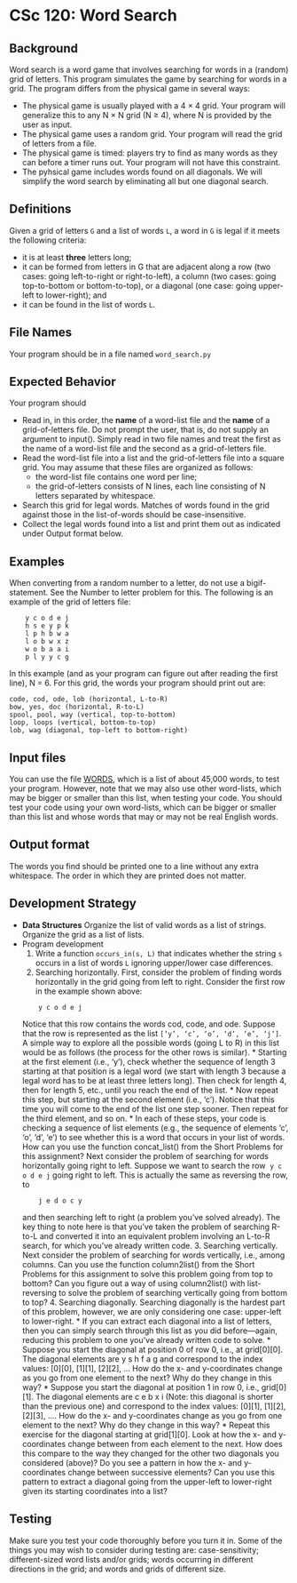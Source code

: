 # CSc 120: Word Search

## Background
Word search is a word game that involves searching for words in a (random) grid of letters. This program simulates the game by searching for words in a grid. The program differs from the physical game in several ways:
* The physical game is usually played with a 4 × 4 grid. Your program will generalize this to any N × N grid (N ≥ 4), where N is provided by the user as input.
* The physical game uses a random grid. Your program will read the grid of letters from a file.
* The physical game is timed: players try to find as many words as they can before a timer runs out. Your program will not have this constraint.
* The pyhsical game includes words found on all diagonals. We will simplify the word search by eliminating all but one diagonal search.

## Definitions

Given a grid of letters `G` and a list of words `L`, a word in `G` is legal if it meets the following criteria:
* it is at least **three** letters long;
* it can be formed from letters in G that are adjacent along a row (two cases: going left-to-right or right-to-left), a column (two cases: going top-to-bottom or bottom-to-top), or a diagonal (one case: going upper-left to lower-right); and
* it can be found in the list of words `L`.

## File Names
Your program should be in a file named `word_search.py`

## Expected Behavior
Your program should

* Read in, in this order, the **name** of a word-list file and the **name** of a grid-of-letters file. Do not prompt the user, that is, do not supply an argument to input(). Simply read in two file names and treat the first as the name of a word-list file and the second as a grid-of-letters file.
* Read the word-list file into a list and the grid-of-letters file into a square grid. You may assume that these files are organized as follows:
	* the word-list file contains one word per line;
	* the grid-of-letters consists of N lines, each line consisting of N letters separated by whitespace.
* Search this grid for legal words. Matches of words found in the grid against those in the list-of-words should be case-insensitive.
* Collect the legal words found into a list and print them out as indicated under Output format below.

## Examples
When converting from a random number to a letter, do not use a big ​if-statement. See the Number to letter problem for this.
The following is an example of the grid of letters file:

```
    y c o d e j
    h s e y p k
    l p h b w a
    l o b w x z
    w o b a a i
    p l y y c g
```

In this example (and as your program can figure out after reading the first line), N = 6. For this grid, the words your program should print out are:
```
code, cod, ode, lob (horizontal, L-to-R)
bow, yes, doc (horizontal, R-to-L)
spool, pool, way (vertical, top-to-bottom)
loop, loops (vertical, bottom-to-top)
lob, wag (diagonal, top-left to bottom-right)
```

## Input files
You can use the file [WORDS](https://github.com/philoL/csc120-summer-2019-assignments/blob/master/week-1/long-problems/WORDS.txt), which is a list of about 45,000 words, to test your program. However, note that we may also use other word-lists, which may be bigger or smaller than this list, when testing your code. You should test your code using your own word-lists, which can be bigger or smaller than this list and whose words that may or may not be real English words.

## Output format
The words you find should be printed one to a line without any extra whitespace. The order in which they are printed does not matter.

## Development Strategy

* **Data Structures** Organize the list of valid words as a list of strings. Organize the grid as a list of lists.
* Program development
	1. Write a function `​occurs_in(s, L)` that indicates whether the string `s` occurs in a list of words `L` ignoring upper/lower case differences.
	2. Searching horizontally. First, consider the problem of finding words horizontally in the grid going from left to right. Consider the first row in the example shown above:
	```
		y c o d e j
	```
	Notice that this row contains the words cod, code, and ode. Suppose that the row is represented as the list `[‘y’, ‘c’, ‘o’, ‘d’, ‘e’, ‘j’]`. A simple way to explore all the possible words (going L to R) in this list would be as follows (the process for the other rows is similar).
		* Starting at the first element (i.e., ‘y’), check whether the sequence of length 3 starting at that position is a legal word (we start with length 3 because a legal word has to be at least three letters long). Then check for length 4, then for length 5, etc., until you reach the end of the list.
		* Now repeat this step, but starting at the second element (i.e., ‘c’). Notice that this time you will come to the end of the list one step sooner. Then repeat for the third element, and so on.
		* In each of these steps, your code is checking a sequence of list elements (e.g., the sequence of elements ‘c’, ‘o’, ‘d’, ‘e’) to see whether this is a word that occurs in your list of words. How can you use the function concat_list() from the Short Problems for this assignment?
	Next consider the problem of searching for words horizontally going right to left. Suppose we want to search the row ​ `y c o d e j`​ going right to left. This is actually the same as reversing the row, to
	```
		j​ e d o c y
	```
	and then searching left to right (a problem you’ve solved already). The key thing to note here is that you’ve taken the problem of searching R-to-L and converted it into an equivalent problem involving an L-to-R search, for which you’ve already written code.
	3. Searching vertically. Next consider the problem of searching for words vertically, i.e., among columns. Can you use the function column2list() from the Short Problems for this assignment to solve this problem going from top to bottom? Can you figure out a way of using column2list() with list-reversing to solve the problem of searching vertically going from bottom to top?
	4. Searching diagonally. Searching diagonally is the hardest part of this problem, however, we are only considering one case: upper-left to lower-right.
		* If you can extract each diagonal into a list of letters, then you can simply search through this list as you did before—again, reducing this problem to one you’ve already written code to solve.
			* Suppose you start the diagonal at position 0 of row 0, i.e., at grid[0][0]. The diagonal elements are y s h f a g and correspond to the index values: [0][0], [1][1], [2][2], ... How do the x- and y-coordinates change as you go from one element to the next? Why do they change in this way?
			* Suppose you start the diagonal at position 1 in row 0, i.e., grid[0][1]. The diagonal elements are c e b x i (Note: this diagonal is shorter than the previous one) and correspond to the index values: [0][1], [1][2], [2][3], .... How do the x- and y-coordinates change as you go from one element to the next? Why do they change in this way?
			* Repeat this exercise for the diagonal starting at grid[1][0]. Look at how the x- and y-coordinates change between from each element to the next. How does this compare to the way they changed for the other two diagonals you considered (above)?
		Do you see a pattern in how the x- and y-coordinates change between successive elements? Can you use this pattern to extract a diagonal going from the upper-left to lower-right given its starting coordinates into a list?

## Testing
Make sure you test your code thoroughly before you turn it in. Some of the things you may wish to consider during testing are: case-sensitivity; different-sized word lists and/or grids; words occurring in different directions in the grid; and words and grids of different size.
